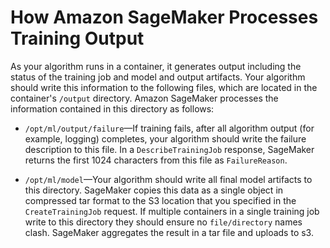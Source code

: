 # How Amazon SageMaker Processes Training Output<a name="your-algorithms-training-algo-output"></a>

As your algorithm runs in a container, it generates output including the status of the training job and model and output artifacts\. Your algorithm should write this information to the following files, which are located in the container's `/output` directory\. Amazon SageMaker processes the information contained in this directory as follows:
+ `/opt/ml/output/failure`—If training fails, after all algorithm output \(for example, logging\) completes, your algorithm should write the failure description to this file\. In a `DescribeTrainingJob` response, SageMaker returns the first 1024 characters from this file as `FailureReason`\. 

   
+ `/opt/ml/model`—Your algorithm should write all final model artifacts to this directory\. SageMaker copies this data as a single object in compressed tar format to the S3 location that you specified in the `CreateTrainingJob` request\.  If multiple containers in a single training job write to this directory they should ensure no `file/directory` names clash\. SageMaker aggregates the result in a tar file and uploads to s3\. 